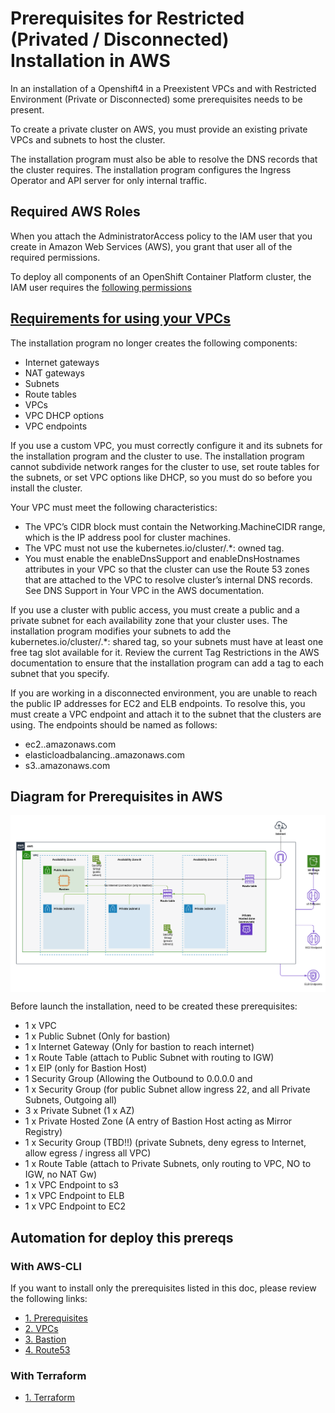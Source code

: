 # Prerequisites for Restricted (Privated / Disconnected) Installation in AWS

In an installation of a Openshift4 in a Preexistent VPCs and with Restricted Environment (Private
or Disconnected) some prerequisites needs to be present.

To create a private cluster on AWS, you must provide an existing private VPCs and subnets to host the cluster.

The installation program must also be able to resolve the DNS records that the cluster requires. The installation program configures the Ingress Operator and API server for only internal traffic.

## Required AWS Roles

When you attach the AdministratorAccess policy to the IAM user that you create in Amazon Web Services (AWS), you grant that user all of the required permissions.

To deploy all components of an OpenShift Container Platform cluster, the IAM user requires the [following permissions](https://docs.openshift.com/container-platform/4.7/installing/installing_aws/installing-aws-account.html#installation-aws-permissions_installing-aws-account)

## [Requirements for using your VPCs](https://docs.openshift.com/container-platform/4.5/installing/installing_aws/installing-aws-private.html#installation-custom-aws-vpc-requirements_installing-aws-private)

The installation program no longer creates the following components:

* Internet gateways
* NAT gateways
* Subnets
* Route tables
* VPCs
* VPC DHCP options
* VPC endpoints

If you use a custom VPC, you must correctly configure it and its subnets for the installation program and the cluster to use. The installation program cannot subdivide network ranges for the cluster to use, set route tables for the subnets, or set VPC options like DHCP, so you must do so before you install the cluster.

Your VPC must meet the following characteristics:

* The VPC’s CIDR block must contain the Networking.MachineCIDR range, which is the IP address pool for cluster machines.
* The VPC must not use the kubernetes.io/cluster/.*: owned tag.
* You must enable the enableDnsSupport and enableDnsHostnames attributes in your VPC so that the cluster can use the Route 53 zones that are attached to the VPC to resolve cluster’s internal DNS records. See DNS Support in Your VPC in the AWS documentation.

If you use a cluster with public access, you must create a public and a private subnet for each availability zone that your cluster uses. The installation program modifies your subnets to add the kubernetes.io/cluster/.*: shared tag, so your subnets must have at least one free tag slot available for it. Review the current Tag Restrictions in the AWS documentation to ensure that the installation program can add a tag to each subnet that you specify.

If you are working in a disconnected environment, you are unable to reach the public IP addresses for EC2 and ELB endpoints. To resolve this, you must create a VPC endpoint and attach it to the subnet that the clusters are using. The endpoints should be named as follows:

* ec2.<region>.amazonaws.com
* elasticloadbalancing.<region>.amazonaws.com
* s3.<region>.amazonaws.com

## Diagram for Prerequisites in AWS

<img align="center" width="950" src="pics/private_prerequisites.png">

Before launch the installation, need to be created these prerequisites:

* 1 x VPC 
* 1 x Public Subnet (Only for bastion)
* 1 x Internet Gateway (Only for bastion to reach internet)
* 1 x Route Table (attach to Public Subnet with routing to IGW)
* 1 x EIP (only for Bastion Host)
* 1 Security Group (Allowing the Outbound to 0.0.0.0 and 
* 1 x Security Group (for public Subnet allow ingress 22, and all Private Subnets, Outgoing all)
* 3 x Private Subnet (1 x AZ)
* 1 x Private Hosted Zone (A entry of Bastion Host acting as Mirror Registry)
* 1 x Security Group (TBD!!) (private Subnets, deny egress to Internet, allow egress / ingress all VPC)
* 1 x Route Table (attach to Private Subnets, only routing to VPC, NO to IGW, no NAT Gw)
* 1 x VPC Endpoint to s3
* 1 x VPC Endpoint to ELB
* 1 x VPC Endpoint to EC2

## Automation for deploy this prereqs

### With AWS-CLI 

If you want to install only the prerequisites listed in this doc, please review the following links:

* [1. Prerequisites](../aws-cli/common/1-prereqs.md)
* [2. VPCs](../aws-cli/common/2-vpcs.md)
* [3. Bastion](../aws-cli/common/4-install-bastion.md)
* [4. Route53](../aws-cli/common/5-route53.md)

### With Terraform 

* [1. Terraform](../tf/README.md)
